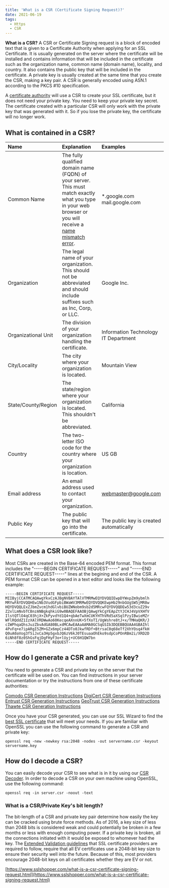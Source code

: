 ```yaml
---
title: 'What is a CSR (Certificate Signing Request)?'
date: 2021-06-19
tags:
  - Https
  - CSR
---
```


**What is a CSR?** A CSR or Certificate Signing request is a block of encoded text that is given to a Certificate Authority when applying for an SSL Certificate. It is usually generated on the server where the certificate will be installed and contains information that will be included in the certificate such as the organization name, common name (domain name), locality, and country. It also contains the public key that will be included in the certificate. A private key is usually created at the same time that you create the CSR, making a key pair. A CSR is generally encoded using ASN.1 according to the PKCS #10 specification.

A [certificate authority](https://www.sslshopper.com/certificate-authority-reviews.html) will use a CSR to create your SSL certificate, but it does not need your private key. You need to keep your private key secret. The certificate created with a particular CSR will only work with the private key that was generated with it. So if you lose the private key, the certificate will no longer work.

## What is contained in a CSR?

| Name                | Explanation                                                  | Examples                                |
| :------------------ | :----------------------------------------------------------- | :-------------------------------------- |
| Common Name         | The fully qualified domain name (FQDN) of your server. This must match exactly what you type in your web browser or you will receive a [name mismatch error](https://www.sslshopper.com/ssl-certificate-name-mismatch-error.html). | *.google.com mail.google.com            |
| Organization        | The legal name of your organization. This should not be abbreviated and should include suffixes such as Inc, Corp, or LLC. | Google Inc.                             |
| Organizational Unit | The division of your organization handling the certificate.  | Information Technology IT Department    |
| City/Locality       | The city where your organization is located.                 | Mountain View                           |
| State/County/Region | The state/region where your organization is located. This shouldn't be abbreviated. | California                              |
| Country             | The two-letter ISO code for the country where your organization is location. | US GB                                   |
| Email address       | An email address used to contact your organization.          | webmaster@google.com                    |
| Public Key          | The public key that will go into the certificate.            | The public key is created automatically |

## What does a CSR look like?

Most CSRs are created in the Base-64 encoded PEM format. This format includes the "-----BEGIN CERTIFICATE REQUEST-----" and "-----END CERTIFICATE REQUEST-----" lines at the begining and end of the CSR. A PEM format CSR can be opened in a text editor and looks like the following example:

```
-----BEGIN CERTIFICATE REQUEST-----
MIIByjCCATMCAQAwgYkxCzAJBgNVBAYTAlVTMRMwEQYDVQQIEwpDYWxpZm9ybmlh
MRYwFAYDVQQHEw1Nb3VudGFpbiBWaWV3MRMwEQYDVQQKEwpHb29nbGUgSW5jMR8w
HQYDVQQLExZJbmZvcm1hdGlvbiBUZWNobm9sb2d5MRcwFQYDVQQDEw53d3cuZ29v
Z2xlLmNvbTCBnzANBgkqhkiG9w0BAQEFAAOBjQAwgYkCgYEApZtYJCHJ4VpVXHfV
IlstQTlO4qC03hjX+ZkPyvdYd1Q4+qbAeTwXmCUKYHThVRd5aXSqlPzyIBwieMZr
WFlRQddZ1IzXAlVRDWwAo60KecqeAXnnUK+5fXoTI/UgWshre8tJ+x/TMHaQKR/J
cIWPhqaQhsJuzZbvAdGA80BLxdMCAwEAAaAAMA0GCSqGSIb3DQEBBQUAA4GBAIhl
4PvFq+e7ipARgI5ZM+GZx6mpCz44DTo0JkwfRDf+BtrsaC0q68eTf2XhYOsq4fkH
Q0uA0aVog3f5iJxCa3Hp5gxbJQ6zV6kJ0TEsuaaOhEko9sdpCoPOnRBm2i/XRD2D
6iNh8f8z0ShGsFqjDgFHyF3o+lUyj+UC6H1QW7bn
-----END CERTIFICATE REQUEST-----
```

## How do I generate a CSR and private key?

You need to generate a CSR and private key on the server that the certificate will be used on. You can find instructions in your server documentation or try the instructions from one of these certificate authorities:

[Comodo CSR Generation Instructions](https://support.comodo.com/index.php?/comodo/Knowledgebase/List/Index/19)
[DigiCert CSR Generation Instructions](http://www.digicert.com/csr-creation.htm?rid=011592)
[Entrust CSR Generation Instructions](https://www.entrustdatacard.com/knowledgebase/search?keyword=csr&productType=&serverType=)
[GeoTrust CSR Generation Instructions](http://www.rapidssl.com/ssl-certificate-support/generate-csr/index.htm)
[Thawte CSR Generation Instructions](http://www.thawte.com/ssl-digital-certificates/technical-support/keygen/)

Once you have your CSR generated, you can use our SSL Wizard to find the [best SSL certificate](https://www.sslshopper.com/ssl-certificate-wizard.html) that will meet your needs. If you are familiar with OpenSSL you can use the following command to generate a CSR and private key:

```
openssl req -new -newkey rsa:2048 -nodes -out servername.csr -keyout servername.key
```

## How do I decode a CSR?

You can easily decode your CSR to see what is in it by using our [CSR Decoder](https://www.sslshopper.com/csr-decoder.html). In order to decode a CSR on your own machine using OpenSSL, use the following command:

```
openssl req -in server.csr -noout -text
```

### What is a CSR/Private Key's bit length?

The bit-length of a CSR and private key pair determine how easily the key can be cracked using brute force methods. As of 2016, a key size of less than 2048 bits is considered weak and could potentially be broken in a few months or less with enough computing power. If a private key is broken, all the connections initiated with it would be exposed to whomever had the key. The [Extended Validation guidelines](https://cabforum.org/extended-validation/) that SSL certificate providers are required to follow, require that all EV certificates use a 2048-bit key size to ensure their security well into the future. Because of this, most providers encourage 2048-bit keys on all certificates whether they are EV or not.



[https://www.sslshopper.com/what-is-a-csr-certificate-signing-request.html](https://www.sslshopper.com/what-is-a-csr-certificate-signing-request.html)
